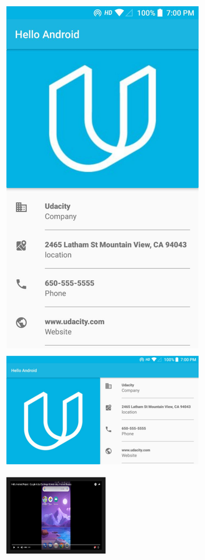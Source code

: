 <div align="center">
    <img src="https://github.com/hasanmohdkhan/Hello-Android---Udacity-basic-/blob/master/img.jpeg" width="600px"</img> 
</div>
<br>

<div align="center">
    <img src="https://github.com/hasanmohdkhan/Hello-Android---Udacity-basic-/blob/master/img_2.jpeg" width="600px"</img> 
</div>
<br>

<a href="https://www.youtube.com/watch?v=r2miSrwuSg4" target="_blank"><img src="https://github.com/hasanmohdkhan/Hello-Android---Udacity-basic-/blob/master/youtube.png" 
alt="IMAGE ALT TEXT HERE" width="240" height="180" border="10" /></a>



